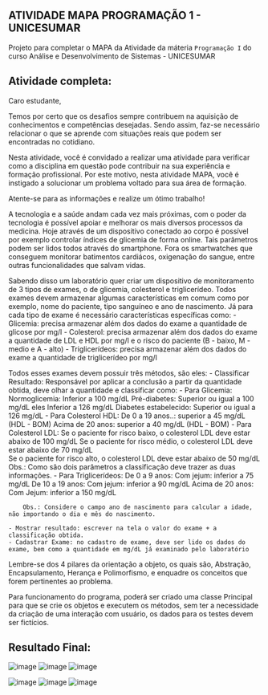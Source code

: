 ## ATIVIDADE MAPA PROGRAMAÇÃO 1 - UNICESUMAR

Projeto para completar o MAPA da Atividade da máteria `Programação I` do curso Análise e Desenvolvimento de Sistemas - UNICESUMAR

## Atividade completa:
Caro estudante,

Temos por certo que os desafios sempre contribuem na aquisição de conhecimentos e competências desejadas. Sendo assim, faz-se necessário relacionar o que se aprende com situações reais que podem ser encontradas no cotidiano.

Nesta atividade, você é convidado a realizar uma atividade para verificar como a disciplina em questão pode contribuir na sua experiência e formação profissional. Por este motivo, nesta atividade MAPA, você é instigado a solucionar um problema voltado para sua área de formação.

Atente-se para as informações e realize um ótimo trabalho!

A tecnologia e a saúde andam cada vez mais próximas, com o poder da tecnologia é possível apoiar e melhorar os mais diversos processos da medicina. Hoje através de um dispositivo conectado ao corpo é possível por exemplo controlar índices de glicemia de forma online. Tais parâmetros podem ser lidos todos através do smartphone. Fora os smartwatches que conseguem monitorar batimentos cardiácos, oxigenação do sangue, entre outras funcionalidades que salvam vidas.

Sabendo disso um laboratório quer criar um dispositivo de monitoramento de 3 tipos de exames, o de glicemia, colesterol e triglicerídeo. Todos exames devem armazenar algumas características em comum como por exemplo, nome do paciente, tipo sanguíneo e ano de nascimento. Já para cada tipo de exame é necessário características específicas como:
    - Glicemia: precisa armazenar além dos dados do exame a quantidade de glicose por mg/l
    - Colesterol: precisa armazenar além dos dados do exame a quantidade de LDL e HDL por mg/l e o risco do paciente (B - baixo, M - medio e A - alto)
    - Triglicerídeos: precisa armazenar além dos dados do exame a quantidade de triglicerídeo por mg/l
    
Todos esses exames devem possuir três métodos, são eles:
    - Classificar Resultado: Responsável por aplicar a conclusão a partir da quantidade obtida, deve olhar a quantidade e classificar como:
        - Para Glicemia: Normoglicemia: Inferior a 100 mg/dL
                         Pré-diabetes: Superior ou igual a 100 mg/dL eles Inferior a 126 mg/dL
                         Diabetes estabelecido: Superior ou igual a 126 mg/dL
        - Para Colesterol HDL: De 0 a 19 anos..: superior a 45 mg/dL (HDL - BOM)
                               Acima de 20 anos: superior a 40 mg/dL (HDL - BOM)
        - Para Colesterol LDL: Se o paciente for risco baixo, o colesterol LDL deve estar abaixo de 100 mg/dL
                               Se o paciente for risco médio, o colesterol LDL deve estar abaixo de 70 mg/dL    
                               Se o paciente for risco alto, o colesterol LDL deve estar abaixo de 50 mg/dL
        Obs.: Como são dois parâmetros a classificação deve trazer as duas informações.
        - Para Triglicerídeos: De 0 a 9 anos: Com jejum: inferior a 75 mg/dL
                               De 10 a 19 anos: Com jejum: inferior a 90 mg/dL
                               Acima de 20 anos: Com Jejum: inferior a 150 mg/dL
                               
        Obs.: Considere o campo ano de nascimento para calcular a idade, não importando o dia e mês do nascimento.
                               
    - Mostrar resultado: escrever na tela o valor do exame + a classificação obtida.
    - Cadastrar Exame: no cadastro de exame, deve ser lido os dados do exame, bem como a quantidade em mg/dL já examinado pelo laboratório
    
    
Lembre-se dos 4 pilares da orientação a objeto, os quais são, Abstração, Encapsulamento, Herança e Polimorfismo, e enquadre os conceitos que forem pertinentes ao problema.

Para funcionamento do programa, poderá ser criado uma classe Principal para que se crie os objetos e executem os métodos, sem ter a necessidade da criação de uma interação com usuário, os dados para os testes devem ser fictícios.

## Resultado Final:
![image](https://github.com/gHenriqueCarlos/Laboratorio/assets/45677964/d8688e17-6b72-43b2-ad6c-c2d1d07c6477) ![image](https://github.com/gHenriqueCarlos/Laboratorio/assets/45677964/9535d5a7-4277-49a0-a1bb-80346e14261d) ![image](https://github.com/gHenriqueCarlos/Laboratorio/assets/45677964/01a6afc7-af81-412a-85c5-cdac9a163fdb)

![image](https://github.com/gHenriqueCarlos/Laboratorio/assets/45677964/244d9d52-007b-418a-87ad-4540723fb8ba)
![image](https://github.com/gHenriqueCarlos/Laboratorio/assets/45677964/a4291726-e176-4469-89ba-b1c0e035c647)
![image](https://github.com/gHenriqueCarlos/Laboratorio/assets/45677964/2e5871d8-3f37-4aeb-8ac3-c434334e4cd0)


